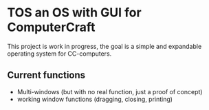 # TOS an OS with GUI for ComputerCraft
This project is work in progress, the goal is a simple and expandable operating system for CC-computers.

## Current functions
- Multi-windows (but with no real function, just a proof of concept)
- working window functions (dragging, closing, printing)

